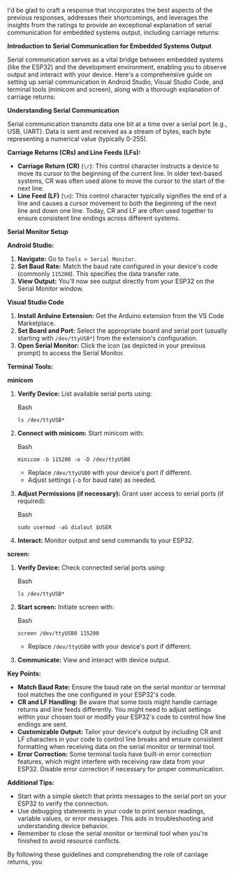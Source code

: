 I'd be glad to craft a response that incorporates the best aspects of the previous responses, addresses their shortcomings, and leverages the insights from the ratings to provide an exceptional explanation of serial communication for embedded systems output, including carriage returns:

**Introduction to Serial Communication for Embedded Systems Output**

Serial communication serves as a vital bridge between embedded systems (like the ESP32) and the development environment, enabling you to observe output and interact with your device. Here's a comprehensive guide on setting up serial communication in Android Studio, Visual Studio Code, and terminal tools (minicom and screen), along with a thorough explanation of carriage returns:

**Understanding Serial Communication**

Serial communication transmits data one bit at a time over a serial port (e.g., USB, UART). Data is sent and received as a stream of bytes, each byte representing a numerical value (typically 0-255).

**Carriage Returns (CRs) and Line Feeds (LFs):**

- **Carriage Return (CR)** (`\r`): This control character instructs a device to move its cursor to the beginning of the current line. In older text-based systems, CR was often used alone to move the cursor to the start of the next line.
- **Line Feed (LF)** (`\n`): This control character typically signifies the end of a line and causes a cursor movement to both the beginning of the next line and down one line. Today, CR and LF are often used together to ensure consistent line endings across different systems.

**Serial Monitor Setup**

**Android Studio:**

1. **Navigate:** Go to `Tools > Serial Monitor`.
2. **Set Baud Rate:** Match the baud rate configured in your device's code (commonly `115200`). This specifies the data transfer rate.
3. **View Output:** You'll now see output directly from your ESP32 on the Serial Monitor window.

**Visual Studio Code**

1. **Install Arduino Extension:** Get the Arduino extension from the VS Code Marketplace.
2. **Set Board and Port:** Select the appropriate board and serial port (usually starting with `/dev/ttyUSB*`) from the extension's configuration.
3. **Open Serial Monitor:** Click the icon (as depicted in your previous prompt) to access the Serial Monitor.

**Terminal Tools:**

**minicom**

1. **Verify Device:** List available serial ports using:
    
    Bash
    
    ```
    ls /dev/ttyUSB*
    ```
    
2. **Connect with minicom:** Start minicom with:
    
    Bash
    
    ```
    minicom -b 115200 -o -D /dev/ttyUSB0
    ```
    
    - Replace `/dev/ttyUSB0` with your device's port if different.
    - Adjust settings (`-b` for baud rate) as needed.
3. **Adjust Permissions (if necessary):** Grant user access to serial ports (if required):
    
    Bash
    
    ```
    sudo usermod -aG dialout $USER
    ```
    
4. **Interact:** Monitor output and send commands to your ESP32.

**screen:**

1. **Verify Device:** Check connected serial ports using:
    
    Bash
    
    ```
    ls /dev/ttyUSB*
    ```
    
2. **Start screen:** Initiate screen with:
    
    Bash
    
    ```
    screen /dev/ttyUSB0 115200
    ```
    
    - Replace `/dev/ttyUSB0` with your device's port if different.
3. **Communicate:** View and interact with device output.

**Key Points:**

- **Match Baud Rate:** Ensure the baud rate on the serial monitor or terminal tool matches the one configured in your ESP32's code.
- **CR and LF Handling:** Be aware that some tools might handle carriage returns and line feeds differently. You might need to adjust settings within your chosen tool or modify your ESP32's code to control how line endings are sent.
- **Customizable Output:** Tailor your device's output by including CR and LF characters in your code to control line breaks and ensure consistent formatting when receiving data on the serial monitor or terminal tool.
- **Error Correction:** Some terminal tools have built-in error correction features, which might interfere with receiving raw data from your ESP32. Disable error correction if necessary for proper communication.

**Additional Tips:**

- Start with a simple sketch that prints messages to the serial port on your ESP32 to verify the connection.
- Use debugging statements in your code to print sensor readings, variable values, or error messages. This aids in troubleshooting and understanding device behavior.
- Remember to close the serial monitor or terminal tool when you're finished to avoid resource conflicts.

By following these guidelines and comprehending the role of carriage returns, you